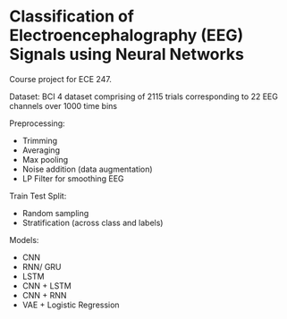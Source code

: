 # Classification of Electroencephalography (EEG) Signals using Neural Networks

Course project for ECE 247. 

Dataset: BCI 4 dataset comprising of 2115 trials corresponding to 22 EEG channels over 1000 time bins

Preprocessing:
- Trimming
- Averaging
- Max pooling
- Noise addition (data augmentation)
- LP Filter for smoothing EEG

Train Test Split:
- Random sampling
- Stratification (across class and labels)

Models:
- CNN
- RNN/ GRU
- LSTM
- CNN + LSTM
- CNN + RNN
- VAE + Logistic Regression
